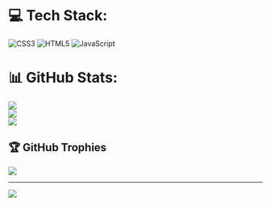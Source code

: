 
# 💻 Tech Stack:
![CSS3](https://img.shields.io/badge/css3-%231572B6.svg?style=for-the-badge&logo=css3&logoColor=white) ![HTML5](https://img.shields.io/badge/html5-%23E34F26.svg?style=for-the-badge&logo=html5&logoColor=white) ![JavaScript](https://img.shields.io/badge/javascript-%23323330.svg?style=for-the-badge&logo=javascript&logoColor=%23F7DF1E)
# 📊 GitHub Stats:
![](https://github-readme-stats.vercel.app/api?username=abyssangel32&theme=tokyonight&hide_border=false&include_all_commits=false&count_private=false)<br/>
![](https://github-readme-streak-stats.herokuapp.com/?user=abyssangel32&theme=tokyonight&hide_border=false)<br/>
![](https://github-readme-stats.vercel.app/api/top-langs/?username=abyssangel32&theme=tokyonight&hide_border=false&include_all_commits=false&count_private=false&layout=compact)

## 🏆 GitHub Trophies
![](https://github-profile-trophy.vercel.app/?username=abyssangel32&theme=radical&no-frame=false&no-bg=true&margin-w=4)

---
[![](https://visitcount.itsvg.in/api?id=abyssangel32&icon=0&color=0)](https://visitcount.itsvg.in)

<!-- Proudly created with GPRM ( https://gprm.itsvg.in ) -->
